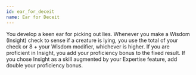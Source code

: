 ```yaml
---
id: ear_for_deceit
name: Ear for Deceit
---
```

You develop a keen ear for picking out lies. Whenever you make a Wisdom (Insight) check to sense if a creature is lying, 
you use the total of your check or 8 + your Wisdom modifier, whichever is higher. If you are proficient in Insight, you 
add your proficiency bonus to the fixed result. If you chose Insight as a skill augmented by your Expertise feature, add 
double your proficiency bonus.